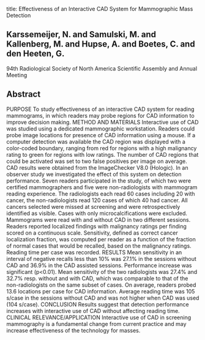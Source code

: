 title: Effectiveness of an Interactive CAD System for Mammographic Mass Detection

## Karssemeijer, N. and Samulski, M. and Kallenberg, M. and Hupse, A. and Boetes, C. and den Heeten, G.
94th Radiological Society of North America Scientific Assembly and Annual Meeting


## Abstract
PURPOSE To study effectiveness of an interactive CAD system for reading mammograms, in which readers may probe regions for CAD information to improve decision making. METHOD AND MATERIALS Interactive use of CAD was studied using a dedicated mammographic workstation. Readers could probe image locations for presence of CAD information using a mouse. If a computer detection was available the CAD region was displayed with a color-coded boundary, ranging from red for regions with a high malignancy rating to green for regions with low ratings. The number of CAD regions that could be activated was set to two false positives per image on average. CAD results were obtained from the ImageChecker V8.0 (Hologic). In an observer study we investigated the effect of this system on detection performance. Seven readers participated in the study, of which two were certified mammographers and five were non-radiologists with mammogram reading experience. The radiologists each read 60 cases including 20 with cancer, the non-radiologists read 120 cases of which 40 had cancer. All cancers selected were missed at screening and were retrospectively identified as visible. Cases with only microcalcifications were excluded. Mammograms were read with and without CAD in two different sessions. Readers reported localized findings with malignancy ratings per finding scored on a continuous scale. Sensitivity, defined as correct cancer localization fraction, was computed per reader as a function of the fraction of normal cases that would be recalled, based on the malignancy ratings. Reading time per case was recorded. RESULTS Mean sensitivity in an interval of negative recalls less than 10% was 27.1% in the sessions without CAD and 36.9% in the CAD assisted sessions. Performance increase was significant (p<0.01). Mean sensitivity of the two radiologists was 27.4% and 32.7% resp. without and with CAD, which was comparable to that of the non-radiologists on the same subset of cases. On average, readers probed 13.6 locations per case for CAD information. Average reading time was 105 s/case in the sessions without CAD and was not higher when CAD was used (104 s/case). CONCLUSION Results suggest that detection performance increases with interactive use of CAD without affecting reading time. CLINICAL RELEVANCE/APPLICATION Interactive use of CAD in screening mammography is a fundamental change from current practice and may increase effectiveness of the technology for masses.

